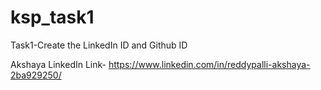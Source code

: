 # ksp_task1
Task1-Create the LinkedIn ID and Github ID

Akshaya LinkedIn Link- https://www.linkedin.com/in/reddypalli-akshaya-2ba929250/
